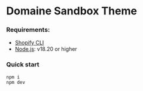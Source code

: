 # Domaine Sandbox Theme

### Requirements:

- [Shopify CLI](https://shopify.dev/docs/api/shopify-cli)
- [Node.js](https://nodejs.org/en/download/): v18.20 or higher

### Quick start

```shell
npm i
npm dev
```
